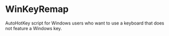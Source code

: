 # WinKeyRemap
AutoHotKey script for Windows users who want to use a keyboard that does not feature a Windows key.
